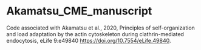 # Akamatsu_CME_manuscript
Code associated with Akamatsu et al., 2020, Principles of self-organization and load adaptation by the actin cytoskeleton during clathrin-mediated endocytosis, eLife 9:e49840 https://doi.org/10.7554/eLife.49840.
